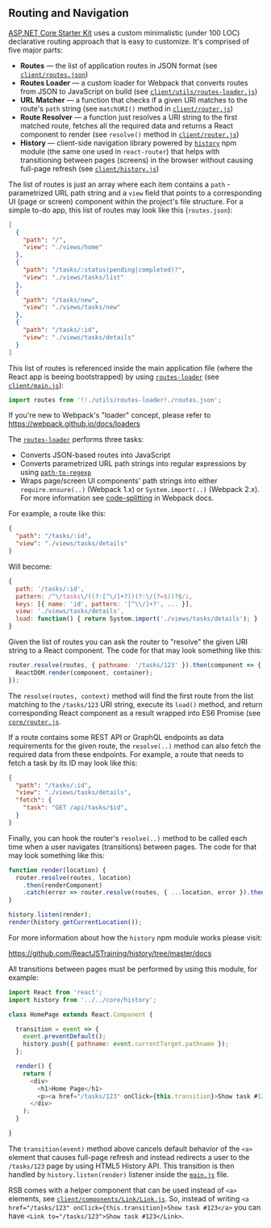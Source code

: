## Routing and Navigation

[ASP.NET Core Starter Kit](https://github.com/kriasoft/aspnet-starter-kit) uses a custom
minimalistic (under 100 LOC) declarative routing approach that is easy to customize. It's comprised
of five major parts:

* **Routes** — the list of application routes in JSON format (see [`client/routes.json`](../client/routes.json))
* **Routes Loader** — a custom loader for Webpack that converts routes from JSON to JavaScript on
  build (see [`client/utils/routes-loader.js`](../client/utils/routes-loader.js))
* **URL Matcher** — a function that checks if a given URI matches to the route's `path` string (see
  `matchURI()` method in [`client/router.js`](../client/router.js))
* **Route Resolver** — a function just resolves a URI string to the first matched route, fetches
  all the required data and returns a React component to render (see `resolve()` method in
  [`client/router.js`](../client/router.js))
* **History** — client-side navigation library powered by [`history`](https://github.com/ReactJSTraining/history)
  npm module (the same one used in `react-router`) that helps with transitioning between pages
  (screens) in the browser without causing full-page refresh (see [`client/history.js`](../client/history.js))

The list of routes is just an array where each item contains a `path` - parametrized URL path string
and a `view` field that points to a corresponding UI (page or screen) component within the project's
file structure. For a simple to-do app, this list of routes may look like this (`routes.json`):

```json
[
  {
    "path": "/",
    "view": "./views/home"
  },
  {
    "path": "/tasks/:status(pending|completed)?",
    "view": "./views/tasks/list"
  },
  {
    "path": "/tasks/new",
    "view": "./views/tasks/new"
  },
  {
    "path": "/tasks/:id",
    "view": "./views/tasks/details"
  }
]
```

This list of routes is referenced inside the main application file (where the React app is beeing
bootstrapped) by using [`routes-loader`](../client/utils/routes-loader.js) (see
[`client/main.js`](../client/main.js)):

```js
import routes from '!!./utils/routes-loader!./routes.json';
```

If you're new to Webpack's "loader" concept, please refer to https://webpack.github.io/docs/loaders

The [`routes-loader`](../client/utils/routes-loader.js) performs three tasks:

* Converts JSON-based routes into JavaScript
* Converts parametrized URL path strings into regular expressions by using
  [`path-to-regexp`](https://github.com/pillarjs/path-to-regexp)
* Wraps page/screen UI components' path strings into either `require.ensure(..)` (Webpack 1.x) or
  `System.import(..)` (Webpack 2.x). For more information see
  [code-splitting](https://webpack.github.io/docs/code-splitting) in Webpack docs.

For example, a route like this:

```json
{
  "path": "/tasks/:id",
  "view": "./views/tasks/details"
}
```

Will become:

```js
{
  path: '/tasks/:id',
  pattern: /^\/tasks\/((?:[^\/]+?))(?:\/(?=$))?$/i,
  keys: [{ name: 'id', pattern: '[^\\/]+?', ... }],
  view: './views/tasks/details',
  load: function() { return System.import('./views/tasks/details'); }
}
```

Given the list of routes you can ask the router to "resolve" the given URI string to a React
component. The code for that may look something like this:

```js
router.resolve(routes, { pathname: '/tasks/123' }).then(component => {
  ReactDOM.render(component, container);
});
```

The `resolve(routes, context)` method will find the first route from the list matching to the
`/tasks/123` URI string, execute its `load()` method, and return corresponding React component as a
result wrapped into ES6 Promise (see [`core/router.js`](../core/router.js).

If a route contains some REST API or GraphQL endpoints as data requirements for the given route,
the `resolve(..)` method can also fetch the required data from these endpoints. For example, a
route that needs to fetch a task by its ID may look like this:

```json
{
  "path": "/tasks/:id",
  "view": "./views/tasks/details",
  "fetch": {
    "task": "GET /api/tasks/$id",
  }
}
```

Finally, you can hook the router's `resolve(..)` method to be called each time when a user navigates
(transitions) between pages. The code for that may look something like this:

```js
function render(location) {
  router.resolve(routes, location)
    .then(renderComponent)
    .catch(error => router.resolve(routes, { ...location, error }).then(renderComponent));
}

history.listen(render);
render(history.getCurrentLocation());
```

For more information about how the `history` npm module works please visit:
 
https://github.com/ReactJSTraining/history/tree/master/docs

All transitions between pages must be performed by using this module, for example:

```js
import React from 'react';
import history from '../../core/history';

class HomePage extends React.Component {

  transition = event => {
    event.preventDefault();
    history.push({ pathname: event.currentTarget.pathname });
  };

  render() {
    return (
      <div>
        <h1>Home Page</h1>
        <p><a href="/tasks/123" onClick={this.transition}>Show task #123</a></p>
      </div>
    );
  }

}
```

The `transition(event)` method above cancels default behavior of the `<a>` element that causes
full-page refresh and instead redirects a user to the `/tasks/123` page by using HTML5 History API.
This transition is then handled by `history.listen(render)` listener inside the
[`main.js`](../main.js) file.

RSB comes with a helper component that can be used instead of `<a>` elements, see
[`client/components/Link/Link.js`](../client/components/Link/Link.js). So, instead of writing
`<a href="/tasks/123" onClick={this.transition}>Show task #123</a>` you can have `<Link
to="/tasks/123">Show task #123</Link>`.
